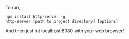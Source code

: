 To run, 

``` Command Line
npm install http-server -g
http-server [path to project directory] [options]
```

And then just hit localhost:8080 with your web browser!

